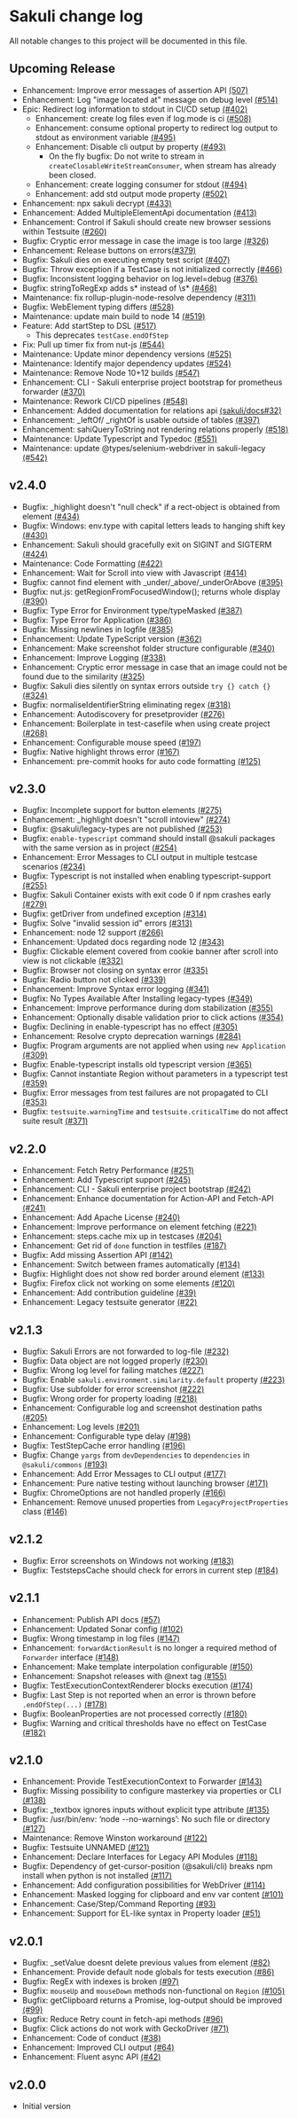 # Sakuli change log

All notable changes to this project will be documented in this file.

## Upcoming Release

- Enhancement: Improve error messages of assertion API [(507)](https://github.com/sakuli/sakuli/issues/507)
- Enhancement: Log "image located at" message on debug level [(#514)](https://github.com/sakuli/sakuli/issues/514)
- Epic: Redirect log information to stdout in CI/CD setup [(#402)](https://github.com/sakuli/sakuli/issues/402)
  - Enhancement: create log files even if log.mode is ci [(#508)](https://github.com/sakuli/sakuli/issues/508)
  - Enhancement: consume optional property to redirect log output to stdout as environment variable [(#495)](https://github.com/sakuli/sakuli/issues/495)
  - Enhancement: Disable cli output by property [(#493)](https://github.com/sakuli/sakuli/issues/493)
    - On the fly bugfix: Do not write to stream in `createClosableWriteStreamConsumer`, when stream has already been closed.
  - Enhancement: create logging consumer for stdout [(#494)](https://github.com/sakuli/sakuli/issues/494)
  - Enhancement: add std output mode property [(#502)](https://github.com/sakuli/sakuli/issues/502)
- Enhancement: npx sakuli decrypt [(#433)](https://github.com/sakuli/sakuli/issues/433)
- Enhancement: Added MultipleElementApi documentation [(#413)](https://github.com/sakuli/sakuli/issues/413)
- Enhancement: Control if Sakuli should create new browser sessions within Testsuite [(#260)](https://github.com/sakuli/sakuli/issues/260)
- Bugfix: Cryptic error message in case the image is too large [(#326)](https://github.com/sakuli/sakuli/issues/326)
- Enhancement: Release buttons on errors[(#379)](https://github.com/sakuli/sakuli/issues/379)
- Bugfix: Sakuli dies on executing empty test script [(#407)](https://github.com/sakuli/sakuli/issues/407)
- Bugfix: Throw exception if a TestCase is not initialized correctly [(#466)](https://github.com/sakuli/sakuli/issues/466)
- Bugfix: Inconsistent logging behavior on log.level=debug [(#376)](https://github.com/sakuli/sakuli/issues/376)
- Bugfix: stringToRegExp adds s* instead of \s* [(#468)](https://github.com/sakuli/sakuli/issues/468)
- Maintenance: fix rollup-plugin-node-resolve dependency [(#311)](https://github.com/sakuli/sakuli/issues/311)
- Bugfix: WebElement typing differs [(#528)](https://github.com/sakuli/sakuli/issues/528)
- Maintenance: update main build to node 14 [(#519)](https://github.com/sakuli/sakuli/issues/519)
- Feature: Add startStep to DSL [(#517)](https://github.com/sakuli/sakuli/issues/517)
  - This deprecates `testCase.endOfStep`
- Fix: Pull up timer fix from nut-js [(#544)](https://github.com/sakuli/sakuli/issues/544)
- Maintenance: Update minor dependency versions [(#525)](https://github.com/sakuli/sakuli/issues/525)
- Maintenance: Identify major dependency updates [(#524)](https://github.com/sakuli/sakuli/issues/524)
- Maintenance: Remove Node 10+12 builds [(#547)](https://github.com/sakuli/sakuli/issues/547)
- Enhancement: CLI - Sakuli enterprise project bootstrap for prometheus forwarder [(#370)](https://github.com/sakuli/sakuli/issues/370)
- Maintenance: Rework CI/CD pipelines [(#548)](https://github.com/sakuli/sakuli/issues/548)
- Enhancement: Added documentation for relations api [(sakuli/docs#32)](https://github.com/sakuli/docs/issues/32)
- Enhancement: \_leftOf/ \_rightOf is usable outside of tables [(#397)](https://github.com/sakuli/sakuli/issues/397)
- Enhancement: sahiQueryToString not rendering relations properly [(#518)](https://github.com/sakuli/sakuli/issues/518)
- Maintenance: Update Typescript and Typedoc [(#551)](https://github.com/sakuli/sakuli/issues/551)
- Maintenance: update @types/selenium-webdriver in sakuli-legacy [(#542)](https://github.com/sakuli/sakuli/issues/542)

## v2.4.0

- Bugfix: \_highlight doesn't "null check" if a rect-object is obtained from element [(#434)](https://github.com/sakuli/sakuli/issues/343)
- Bugfix: Windows: env.type with capital letters leads to hanging shift key [(#430)](https://github.com/sakuli/sakuli/issues/430)
- Enhancement: Sakuli should gracefully exit on SIGINT and SIGTERM [(#424)](https://github.com/sakuli/sakuli/issues/424)
- Maintenance: Code Formatting [(#422)](https://github.com/sakuli/sakuli/issues/422)
- Enhancement: Wait for Scroll into view with Javascript [(#414)](https://github.com/sakuli/sakuli/pull/414)
- Bugfix: cannot find element with \_under/\_above/\_underOrAbove [(#395)](https://github.com/sakuli/sakuli/issues/395)
- Bugfix: nut.js: getRegionFromFocusedWindow(); returns whole display [(#390)](https://github.com/sakuli/sakuli/issues/390)
- Bugfix: Type Error for Environment type/typeMasked [(#387)](https://github.com/sakuli/sakuli/issues/387)
- Bugfix: Type Error for Application [(#386)](https://github.com/sakuli/sakuli/issues/386)
- Bugfix: Missing newlines in logfile [(#385)](https://github.com/sakuli/sakuli/issues/385)
- Enhancement: Update TypeScript version [(#362)](https://github.com/sakuli/sakuli/issues/362)
- Enhancement: Make screenshot folder structure configurable [(#340)](https://github.com/sakuli/sakuli/issues/340)
- Enhancement: Improve Logging [(#338)](https://github.com/sakuli/sakuli/issues/338)
- Enhancement: Cryptic error message in case that an image could not be found due to the similarity [(#325)](https://github.com/sakuli/sakuli/issues/325)
- Bugfix: Sakuli dies silently on syntax errors outside `try {} catch {}` [(#324)](https://github.com/sakuli/sakuli/issues/324)
- Bugfix: normaliseIdentifierString eliminating regex [(#318)](https://github.com/sakuli/sakuli/issues/318)
- Enhancement: Autodiscovery for presetprovider [(#276)](https://github.com/sakuli/sakuli/issues/276)
- Enhancement: Boilerplate in test-casefile when using create project [(#268)](https://github.com/sakuli/sakuli/issues/268)
- Enhancement: Configurable mouse speed [(#197)](https://github.com/sakuli/sakuli/issues/197)
- Bugfix: Native highlight throws error [(#167)](https://github.com/sakuli/sakuli/issues/167)
- Enhancement: pre-commit hooks for auto code formatting [(#125)](https://github.com/sakuli/sakuli/issues/125)

## v2.3.0

- Bugfix: Incomplete support for button elements [(#275)](https://github.com/sakuli/sakuli/issues/275)
- Enhancement: \_highlight doesn't "scroll intoview" [(#274)](https://github.com/sakuli/sakuli/issues/274)
- Bugfix: @sakuli/legacy-types are not published [(#253)](https://github.com/sakuli/sakuli/issues/253)
- Bugfix: `enable-typescript` command should install @sakuli packages with the same version as in project [(#254)](https://github.com/sakuli/sakuli/issues/254)
- Enhancement: Error Messages to CLI output in multiple testcase scenarios [(#234)](https://github.com/sakuli/sakuli/issues/234)
- Bugfix: Typescript is not installed when enabling typescript-support [(#255)](https://github.com/sakuli/sakuli/issues/255)
- Bugfix: Sakuli Container exists with exit code 0 if npm crashes early [(#279)](https://github.com/sakuli/sakuli/issues/279)
- Bugfix: getDriver from undefined exception [(#314)](https://github.com/sakuli/sakuli/issues/314)
- Bugfix: Solve "invalid session id" errors [(#313)](https://github.com/sakuli/sakuli/issues/313)
- Enhancement: node 12 support [(#266)](https://github.com/sakuli/sakuli/issues/266)
- Enhancement: Updated docs regarding node 12 [(#343)](https://github.com/sakuli/sakuli/issues/343)
- Bugfix: Clickable element covered from cookie banner after scroll into view is not clickable [(#332)](https://github.com/sakuli/sakuli/issues/332)
- Bugfix: Browser not closing on syntax error [(#335)](https://github.com/sakuli/sakuli/issues/335)
- Bugfix: Radio button not clicked [(#339)](https://github.com/sakuli/sakuli/pull/339)
- Enhancement: Improve Syntax error logging [(#341)](https://github.com/sakuli/sakuli/issues/341)
- Bugfix: No Types Available After Installing legacy-types [(#349)](https://github.com/sakuli/sakuli/issues/349)
- Enhancement: Improve performance during dom stabilization [(#355)](https://github.com/sakuli/sakuli/issues/355)
- Enhancement: Optionally disable validation prior to click actions [(#354)](https://github.com/sakuli/sakuli/issues/354)
- Bugfix: Declining in enable-typescript has no effect [(#305)](https://github.com/sakuli/sakuli/issues/305)
- Enhancement: Resolve crypto deprecation warnings [(#284)](https://github.com/sakuli/sakuli/issues/284)
- Bugfix: Program arguments are not applied when using `new Application` [(#309)](https://github.com/sakuli/sakuli/issues/309)
- Bugfix: Enable-typescript installs old typescript version [(#365)](https://github.com/sakuli/sakuli/issues/365)
- Bugfix: Cannot instantiate Region without parameters in a typescript test [(#359)](https://github.com/sakuli/sakuli/issues/359)
- Bugfix: Error messages from test failures are not propagated to CLI [(#353)](https://github.com/sakuli/sakuli/issues/353)
- Bugfix: `testsuite.warningTime` and `testsuite.criticalTime` do not affect suite result [(#371)](https://github.com/sakuli/sakuli/issues/371)

## v2.2.0

- Enhancement: Fetch Retry Performance [(#251)](https://github.com/sakuli/sakuli/issues/251)
- Enhancement: Add Typescript support [(#245)](https://github.com/sakuli/sakuli/issues/245)
- Enhancement: CLI - Sakuli enterprise project bootstrap [(#242)](https://github.com/sakuli/sakuli/issues/242)
- Enhancement: Enhance documentation for Action-API and Fetch-API [(#241)](https://github.com/sakuli/sakuli/issues/241)
- Enhancement: Add Apache License [(#240)](https://github.com/sakuli/sakuli/issues/240)
- Enhancement: Improve performance on element fetching [(#221)](https://github.com/sakuli/sakuli/issues/221)
- Enhancement: steps.cache mix up in testcases [(#204)](https://github.com/sakuli/sakuli/issues/204)
- Enhancement: Get rid of `done` function in testfiles [(#187)](https://github.com/sakuli/sakuli/issues/187)
- Bugfix: Add missing Assertion API [(#142)](https://github.com/sakuli/sakuli/issues/142)
- Enhancement: Switch between frames automatically [(#134)](https://github.com/sakuli/sakuli/issues/134)
- Bugfix: Highlight does not show red border around element [(#133)](https://github.com/sakuli/sakuli/issues/133)
- Bugfix: Firefox click not working on some elements [(#120)](https://github.com/sakuli/sakuli/issues/120)
- Enhancement: Add contribution guideline [(#39)](https://github.com/sakuli/sakuli/issues/39)
- Enhancement: Legacy testsuite generator [(#22)](https://github.com/sakuli/sakuli/issues/22)

## v2.1.3

- Bugfix: Sakuli Errors are not forwarded to log-file [(#232)](https://github.com/sakuli/sakuli/issues/232)
- Bugfix: Data object are not logged properly [(#230)](https://github.com/sakuli/sakuli/issues/230)
- Bugfix: Wrong log level for failing matches [(#227)](https://github.com/sakuli/sakuli/issues/227)
- Bugfix: Enable `sakuli.environment.similarity.default` property [(#223)](https://github.com/sakuli/sakuli/issues/223)
- Bugfix: Use subfolder for error screenshot [(#222)](https://github.com/sakuli/sakuli/issues/222)
- Bugfix: Wrong order for property loading [(#218)](https://github.com/sakuli/sakuli/issues/218)
- Enhancement: Configurable log and screenshot destination paths [(#205)](https://github.com/sakuli/sakuli/issues/205)
- Enhancement: Log levels [(#201)](https://github.com/sakuli/sakuli/issues/201)
- Enhancement: Configurable type delay [(#198)](https://github.com/sakuli/sakuli/issues/198)
- Bugfix: TestStepCache error handling [(#196)](https://github.com/sakuli/sakuli/issues/196)
- Bugfix: Change `yargs` from `devDependencies` to `dependencies` in `@sakuli/commons` [(#193)](https://github.com/sakuli/sakuli/issues/193)
- Enhancement: Add Error Messages to CLI output [(#177)](https://github.com/sakuli/sakuli/issues/177)
- Enhancement: Pure native testing without launching browser [(#171)](https://github.com/sakuli/sakuli/issues/171)
- Bugfix: ChromeOptions are not handled properly [(#166)](https://github.com/sakuli/sakuli/issues/166)
- Enhancement: Remove unused properties from `LegacyProjectProperties` class [(#146)](https://github.com/sakuli/sakuli/issues/146)

## v2.1.2

- Bugfix: Error screenshots on Windows not working [(#183)](https://github.com/sakuli/sakuli/issues/183)
- Bugfix: TeststepsCache should check for errors in current step [(#184)](https://github.com/sakuli/sakuli/issues/184)

## v2.1.1

- Enhancement: Publish API docs [(#57)](https://github.com/sakuli/sakuli/issues/57)
- Enhancement: Updated Sonar config [(#102)](https://github.com/sakuli/sakuli/issues/102)
- Bugfix: Wrong timestamp in log files [(#147)](https://github.com/sakuli/sakuli/issues/147)
- Enhancement: `forwardActionResult` is no longer a required method of `Forwarder` interface [(#148)](https://github.com/sakuli/sakuli/issues/148)
- Enhancement: Make template interpolation configurable [(#150)](https://github.com/sakuli/sakuli/issues/150)
- Enhancement: Snapshot releases with @next tag [(#155)](https://github.com/sakuli/sakuli/issues/155)
- Bugfix: TestExecutionContextRenderer blocks execution [(#174)](https://github.com/sakuli/sakuli/issues/174)
- Bugfix: Last Step is not reported when an error is thrown before `.endOfStep(...)` [(#178)](https://github.com/sakuli/sakuli/issues/178)
- Bugfix: BooleanProperties are not processed correctly [(#180)](https://github.com/sakuli/sakuli/issues/180)
- Bugfix: Warning and critical thresholds have no effect on TestCase [(#182)](https://github.com/sakuli/sakuli/issues/182)

## v2.1.0

- Enhancement: Provide TestExecutionContext to Forwarder [(#143)](https://github.com/sakuli/sakuli/issues/143)
- Bugfix: Missing possibility to configure masterkey via properties or CLI [(#138)](https://github.com/sakuli/sakuli/issues/138)
- Bugfix: \_textbox ignores inputs without explicit type attribute [(#135)](https://github.com/sakuli/sakuli/issues/135)
- Bugfix: /usr/bin/env: ‘node --no-warnings’: No such file or directory [(#127)](https://github.com/sakuli/sakuli/issues/127)
- Maintenance: Remove Winston workaround [(#122)](https://github.com/sakuli/sakuli/issues/122)
- Bugfix: Testsuite UNNAMED [(#121)](https://github.com/sakuli/sakuli/issues/121)
- Enhancement: Declare Interfaces for Legacy API Modules [(#118)](https://github.com/sakuli/sakuli/issues/118)
- Bugfix: Dependency of get-cursor-position (@sakuli/cli) breaks npm install when python is not installed [(#117)](https://github.com/sakuli/sakuli/issues/117)
- Enhancement: Add configuration possibilities for WebDriver [(#114)](https://github.com/sakuli/sakuli/issues/114)
- Enhancement: Masked logging for clipboard and env var content [(#101)](https://github.com/sakuli/sakuli/issues/101)
- Enhancement: Case/Step/Command Reporting [(#93)](https://github.com/sakuli/sakuli/issues/93)
- Enhancement: Support for EL-like syntax in Property loader [(#51)](https://github.com/sakuli/sakuli/issues/51)

## v2.0.1

- Bugfix: \_setValue doesnt delete previous values from element [(#82)](https://github.com/sakuli/sakuli/issues/82)
- Enhancement: Provide default node globals for tests execution [(#86)](https://github.com/sakuli/sakuli/issues/86)
- Bugfix: RegEx with indexes is broken [(#97)](https://github.com/sakuli/sakuli/issues/97)
- Bugfix: `mouseUp` and `mouseDown` methods non-functional on `Region` [(#105)](https://github.com/sakuli/sakuli/issues/105)
- Bugfix: getClipboard returns a Promise, log-output should be improved [(#99)](https://github.com/sakuli/sakuli/issues/99)
- Bugfix: Reduce Retry count in fetch-api methods [(#96)](https://github.com/sakuli/sakuli/issues/96)
- Bugfix: Click actions do not work with GeckoDriver [(#71)](https://github.com/sakuli/sakuli/issues/71)
- Enhancement: Code of conduct [(#38)](https://github.com/sakuli/sakuli/issues/38)
- Enhancement: Improved CLI output [(#64)](https://github.com/sakuli/sakuli/issues/64)
- Enhancement: Fluent async API [(#42)](https://github.com/sakuli/sakuli/issues/42)

## v2.0.0

- Initial version
